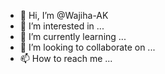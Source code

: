 - 👋 Hi, I’m @Wajiha-AK
- 👀 I’m interested in ...
- 🌱 I’m currently learning ...
- 💞️ I’m looking to collaborate on ...
- 📫 How to reach me ...

<!---
Wajiha-AK/Wajiha-AK is a ✨ special ✨ repository because its `README.md` (this file) appears on your GitHub profile.
You can click the Preview link to take a look at your changes.
--->
